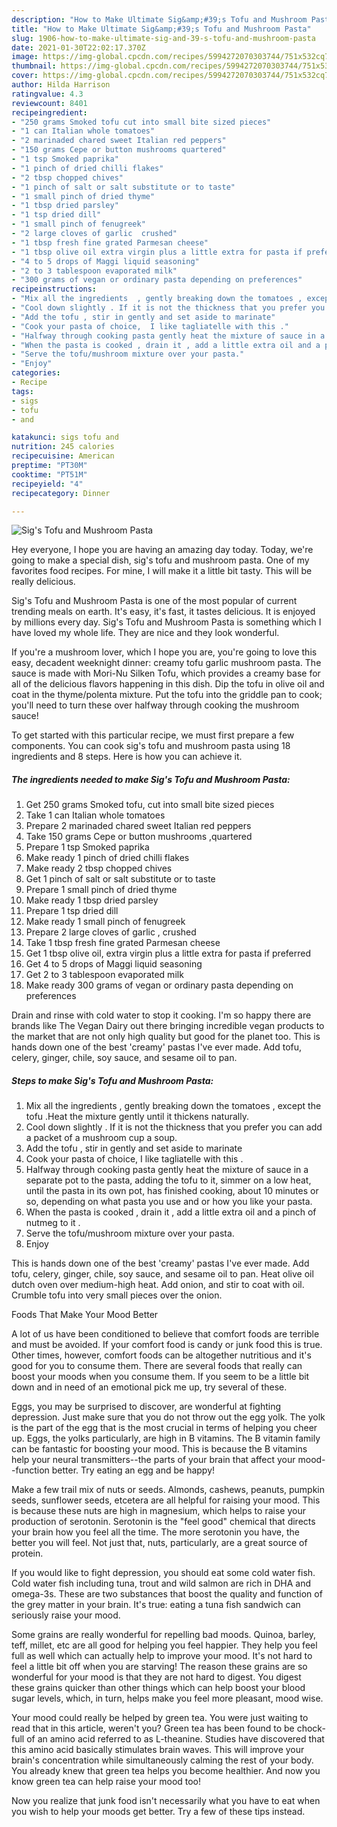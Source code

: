```yaml
---
description: "How to Make Ultimate Sig&amp;#39;s Tofu and Mushroom Pasta"
title: "How to Make Ultimate Sig&amp;#39;s Tofu and Mushroom Pasta"
slug: 1906-how-to-make-ultimate-sig-and-39-s-tofu-and-mushroom-pasta
date: 2021-01-30T22:02:17.370Z
image: https://img-global.cpcdn.com/recipes/5994272070303744/751x532cq70/sigs-tofu-and-mushroom-pasta-recipe-main-photo.jpg
thumbnail: https://img-global.cpcdn.com/recipes/5994272070303744/751x532cq70/sigs-tofu-and-mushroom-pasta-recipe-main-photo.jpg
cover: https://img-global.cpcdn.com/recipes/5994272070303744/751x532cq70/sigs-tofu-and-mushroom-pasta-recipe-main-photo.jpg
author: Hilda Harrison
ratingvalue: 4.3
reviewcount: 8401
recipeingredient:
- "250 grams Smoked tofu cut into small bite sized pieces"
- "1 can Italian whole tomatoes"
- "2 marinaded chared sweet Italian red peppers"
- "150 grams Cepe or button mushrooms quartered"
- "1 tsp Smoked paprika"
- "1 pinch of dried chilli flakes"
- "2 tbsp chopped chives"
- "1 pinch of salt or salt substitute or to taste"
- "1 small pinch of dried thyme"
- "1 tbsp dried parsley"
- "1 tsp dried dill"
- "1 small pinch of fenugreek"
- "2 large cloves of garlic  crushed"
- "1 tbsp fresh fine grated Parmesan cheese"
- "1 tbsp olive oil extra virgin plus a little extra for pasta if preferred"
- "4 to 5 drops of Maggi liquid seasoning"
- "2 to 3 tablespoon evaporated milk"
- "300 grams of vegan or ordinary pasta depending on preferences"
recipeinstructions:
- "Mix all the ingredients  , gently breaking down the tomatoes , except the tofu .Heat the mixture gently until it thickens naturally."
- "Cool down slightly . If it is not the thickness that you prefer you can add a packet of a mushroom cup a soup."
- "Add the tofu , stir in gently and set aside to marinate"
- "Cook your pasta of choice,  I like tagliatelle with this ."
- "Halfway through cooking pasta gently heat the mixture of sauce in a separate pot to the pasta, adding the tofu to it, simmer on a low heat, until the pasta in its own pot,  has finished cooking, about 10 minutes or so, depending on what pasta you use and or how you like your pasta."
- "When the pasta is cooked , drain it , add a little extra oil and a pinch of nutmeg to it ."
- "Serve the tofu/mushroom mixture over your pasta."
- "Enjoy"
categories:
- Recipe
tags:
- sigs
- tofu
- and

katakunci: sigs tofu and 
nutrition: 245 calories
recipecuisine: American
preptime: "PT30M"
cooktime: "PT51M"
recipeyield: "4"
recipecategory: Dinner

---
```



![Sig&#39;s Tofu and Mushroom Pasta](https://img-global.cpcdn.com/recipes/5994272070303744/751x532cq70/sigs-tofu-and-mushroom-pasta-recipe-main-photo.jpg)

Hey everyone, I hope you are having an amazing day today. Today, we're going to make a special dish, sig&#39;s tofu and mushroom pasta. One of my favorites food recipes. For mine, I will make it a little bit tasty. This will be really delicious.

Sig&#39;s Tofu and Mushroom Pasta is one of the most popular of current trending meals on earth. It's easy, it's fast, it tastes delicious. It is enjoyed by millions every day. Sig&#39;s Tofu and Mushroom Pasta is something which I have loved my whole life. They are nice and they look wonderful.

If you&#39;re a mushroom lover, which I hope you are, you&#39;re going to love this easy, decadent weeknight dinner: creamy tofu garlic mushroom pasta. The sauce is made with Mori-Nu Silken Tofu, which provides a creamy base for all of the delicious flavors happening in this dish. Dip the tofu in olive oil and coat in the thyme/polenta mixture. Put the tofu into the griddle pan to cook; you&#39;ll need to turn these over halfway through cooking the mushroom sauce!


To get started with this particular recipe, we must first prepare a few components. You can cook sig&#39;s tofu and mushroom pasta using 18 ingredients and 8 steps. Here is how you can achieve it.

<!--inarticleads1-->

##### The ingredients needed to make Sig&#39;s Tofu and Mushroom Pasta:

1. Get 250 grams Smoked tofu, cut into small bite sized pieces
1. Take 1 can Italian whole tomatoes
1. Prepare 2 marinaded chared sweet Italian red peppers
1. Take 150 grams Cepe or button mushrooms ,quartered
1. Prepare 1 tsp Smoked paprika
1. Make ready 1 pinch of dried chilli flakes
1. Make ready 2 tbsp chopped chives
1. Get 1 pinch of salt or salt substitute or to taste
1. Prepare 1 small pinch of dried thyme
1. Make ready 1 tbsp dried parsley
1. Prepare 1 tsp dried dill
1. Make ready 1 small pinch of fenugreek
1. Prepare 2 large cloves of garlic , crushed
1. Take 1 tbsp fresh fine grated Parmesan cheese
1. Get 1 tbsp olive oil, extra virgin plus a little extra for pasta if preferred
1. Get 4 to 5 drops of Maggi liquid seasoning
1. Get 2 to 3 tablespoon evaporated milk
1. Make ready 300 grams of vegan or ordinary pasta depending on preferences


Drain and rinse with cold water to stop it cooking. I&#39;m so happy there are brands like The Vegan Dairy out there bringing incredible vegan products to the market that are not only high quality but good for the planet too. This is hands down one of the best &#39;creamy&#39; pastas I&#39;ve ever made. Add tofu, celery, ginger, chile, soy sauce, and sesame oil to pan. 

<!--inarticleads2-->

##### Steps to make Sig&#39;s Tofu and Mushroom Pasta:

1. Mix all the ingredients  , gently breaking down the tomatoes , except the tofu .Heat the mixture gently until it thickens naturally.
1. Cool down slightly . If it is not the thickness that you prefer you can add a packet of a mushroom cup a soup.
1. Add the tofu , stir in gently and set aside to marinate
1. Cook your pasta of choice,  I like tagliatelle with this .
1. Halfway through cooking pasta gently heat the mixture of sauce in a separate pot to the pasta, adding the tofu to it, simmer on a low heat, until the pasta in its own pot,  has finished cooking, about 10 minutes or so, depending on what pasta you use and or how you like your pasta.
1. When the pasta is cooked , drain it , add a little extra oil and a pinch of nutmeg to it .
1. Serve the tofu/mushroom mixture over your pasta.
1. Enjoy


This is hands down one of the best &#39;creamy&#39; pastas I&#39;ve ever made. Add tofu, celery, ginger, chile, soy sauce, and sesame oil to pan. Heat olive oil dutch oven over medium-high heat. Add onion, and stir to coat with oil. Crumble tofu into very small pieces over the onion. 

Foods That Make Your Mood Better


A lot of us have been conditioned to believe that comfort foods are terrible and must be avoided. If your comfort food is candy or junk food this is true. Other times, however, comfort foods can be altogether nutritious and it's good for you to consume them. There are several foods that really can boost your moods when you consume them. If you seem to be a little bit down and in need of an emotional pick me up, try several of these.

Eggs, you may be surprised to discover, are wonderful at fighting depression. Just make sure that you do not throw out the egg yolk. The yolk is the part of the egg that is the most crucial in terms of helping you cheer up. Eggs, the yolks particularly, are high in B vitamins. The B vitamin family can be fantastic for boosting your mood. This is because the B vitamins help your neural transmitters--the parts of your brain that affect your mood--function better. Try eating an egg and be happy!

Make a few trail mix of nuts or seeds. Almonds, cashews, peanuts, pumpkin seeds, sunflower seeds, etcetera are all helpful for raising your mood. This is because these nuts are high in magnesium, which helps to raise your production of serotonin. Serotonin is the "feel good" chemical that directs your brain how you feel all the time. The more serotonin you have, the better you will feel. Not just that, nuts, particularly, are a great source of protein.

If you would like to fight depression, you should eat some cold water fish. Cold water fish including tuna, trout and wild salmon are rich in DHA and omega-3s. These are two substances that boost the quality and function of the grey matter in your brain. It's true: eating a tuna fish sandwich can seriously raise your mood. 

Some grains are really wonderful for repelling bad moods. Quinoa, barley, teff, millet, etc are all good for helping you feel happier. They help you feel full as well which can actually help to improve your mood. It's not hard to feel a little bit off when you are starving! The reason these grains are so wonderful for your mood is that they are not hard to digest. You digest these grains quicker than other things which can help boost your blood sugar levels, which, in turn, helps make you feel more pleasant, mood wise.

Your mood could really be helped by green tea. You were just waiting to read that in this article, weren't you? Green tea has been found to be chock-full of an amino acid referred to as L-theanine. Studies have discovered that this amino acid basically stimulates brain waves. This will improve your brain's concentration while simultaneously calming the rest of your body. You already knew that green tea helps you become healthier. And now you know green tea can help raise your mood too!

Now you realize that junk food isn't necessarily what you have to eat when you wish to help your moods get better. Try  a few  of  these  tips  instead.

